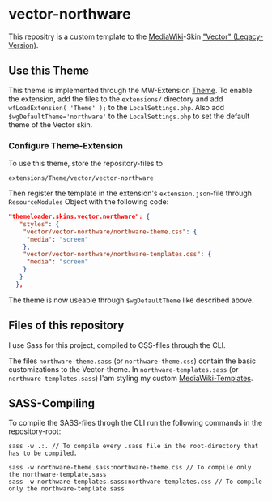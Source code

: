 # vector-northware

This repositry is a custom template to the [MediaWiki](https://www.mediawiki.org/)-Skin ["Vector" (Legacy-Version)](https://www.mediawiki.org/wiki/Skin:Vector).

## Use this Theme

This theme is implemented through the MW-Extension [Theme](https://www.mediawiki.org/wiki/Extension:Theme).
To enable the extension, add the files to the `extensions/` directory and add `wfLoadExtension( 'Theme' );` to the `LocalSettings.php`.
Also add `$wgDefaultTheme='northware'` to the `LocalSettings.php` to set the default theme of the Vector skin.

### Configure Theme-Extension

To use this theme, store the repository-files to

````
extensions/Theme/vector/vector-northware
````

Then register the template in the extension's `extension.json`-file through `ResourceModules` Object with the following code:

````json
"themeloader.skins.vector.northware": {
   "styles": {
    "vector/vector-northware/northware-theme.css": {
     "media": "screen"
    },
    "vector/vector-northware/northware-templates.css": {
     "media": "screen"
    }
   }
  },
````

The theme is now useable through `$wgDefaultTheme` like described above.

## Files of this repository

I use Sass for this project, compiled to CSS-files through the CLI.

The files `northware-theme.sass` (or `northware-theme.css`) contain the basic customizations to the Vector-theme.
In `northware-templates.sass` (or `northware-templates.sass`) I'am styling my custom [MediaWiki-Templates](https://www.mediawiki.org/wiki/Help:Templates).

## SASS-Compiling

To compile the SASS-files throgh the CLI run the following commands in the repository-root:

````console
sass -w .:. // To compile every .sass file in the root-directory that has to be compiled.

sass -w northware-theme.sass:northware-theme.css // To compile only the northware-template.sass
sass -w northware-templates.sass:northware-templates.css // To compile only the northware-template.sass
````
